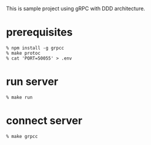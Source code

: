 
This is sample project using gRPC with DDD architecture.

# prerequisites

```
% npm install -g grpcc
% make protoc
% cat 'PORT=50055' > .env
```

# run server 

```
% make run
```

# connect server

```
% make grpcc
```


